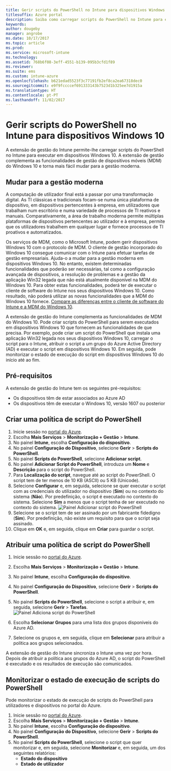 ```yaml
---
title: Gerir scripts do PowerShell no Intune para dispositivos Windows 10
titlesuffix: Azure portal
description: Saiba como carregar scripts do PowerShell no Intune para executar em dispositivos Windows 10.
keywords: 
author: dougeby
manager: angrobe
ms.date: 10/17/2017
ms.topic: article
ms.prod: 
ms.service: microsoft-intune
ms.technology: 
ms.assetid: 768b6f08-3eff-4551-b139-095b3cfd1f89
ms.reviewer: 
ms.suite: ems
ms.custom: intune-azure
ms.openlocfilehash: b621edad5523f3c77191fb2ef8ca2ea67318dec0
ms.sourcegitcommit: e9f9fccccef691333143b7523d1b325ee7d1915a
ms.translationtype: HT
ms.contentlocale: pt-PT
ms.lasthandoff: 11/02/2017
---
```

# <a name="manage-powershell-scripts-in-intune-for-windows-10-devices"></a>Gerir scripts do PowerShell no Intune para dispositivos Windows 10
A extensão de gestão do Intune permite-lhe carregar scripts do PowerShell no Intune para executar em dispositivos Windows 10. A extensão de gestão complementa as funcionalidades de gestão de dispositivos móveis (MDM) do Windows 10 e torna mais fácil mudar para a gestão moderna.

## <a name="moving-to-modern-management"></a>Mudar para a gestão moderna
A computação de utilizador final está a passar por uma transformação digital. As TI clássicas e tradicionais focam-se numa única plataforma de dispositivo, em dispositivos pertencentes à empresa, em utilizadores que trabalham num escritório e numa variedade de processos de TI reativos e manuais. Comparativamente, a área de trabalho moderna permite múltiplas plataformas de dispositivos pertencentes ao utilizador e à empresa, permite que os utilizadores trabalhem em qualquer lugar e fornece processos de TI proativos e automatizados. 

Os serviços de MDM, como o Microsoft Intune, podem gerir dispositivos Windows 10 com o protocolo de MDM. O cliente de gestão incorporado do Windows 10 consegue comunicar com o Intune para efetuar tarefas de gestão empresariais. Ajuda-o a mudar para a gestão moderna em dispositivos Windows 10. No entanto, existem determinadas funcionalidades que poderão ser necessárias, tal como a configuração avançada de dispositivos, a resolução de problemas e a gestão da aplicação Win32 legada que não está atualmente disponível na MDM do Windows 10. Para obter estas funcionalidades, poderá ter de executar o cliente de software do Intune nos seus dispositivos Windows 10. Como resultado, não poderá utilizar as novas funcionalidades que a MDM do Windows 10 fornece. [Compare as diferenças entre o cliente de software do Intune e a MDM do Windows 10](https://docs.microsoft.com/intune-classic/deploy-use/pc-management-comparison).

A extensão de gestão do Intune complementa as funcionalidades de MDM do Windows 10. Pode criar scripts do PowerShell para serem executados em dispositivos Windows 10 que fornecem as funcionalidades de que precisa. Por exemplo, pode criar um script do PowerShell que instala uma aplicação Win32 legada nos seus dispositivos Windows 10, carregar o script para o Intune, atribuir o script a um grupo do Azure Active Directory (AD) e executar o script em dispositivos Windows 10. Em seguida, pode monitorizar o estado de execução do script em dispositivos Windows 10 do início até ao fim.

## <a name="prerequisites"></a>Pré-requisitos
A extensão de gestão do Intune tem os seguintes pré-requisitos:
- Os dispositivos têm de estar associados ao Azure AD
- Os dispositivos têm de executar o Windows 10, versão 1607 ou posterior

## <a name="create-a-powershell-script-policy"></a>Criar uma política de script do PowerShell 
1. Inicie sessão no [portal do Azure](https://portal.azure.com).
2. Escolha **Mais Serviços** > **Monitorização + Gestão** > **Intune**.
3. No painel **Intune**, escolha **Configuração do dispositivo**.
4. No painel **Configuração do Dispositivo**, selecione **Gerir** > **Scripts do PowerShell**.
5. No painel **Scripts do PowerShell**, selecione **Adicionar script**.
6. No painel **Adicionar Script do PowerShell**, introduza um **Nome** e **Descrição** para o script do PowerShell.
7. Para **Localização do script**, navegue até ao script do PowerShell. O script tem de ter menos de 10 KB (ASCII) ou 5 KB (Unicode).
8. Selecione **Configurar** e, em seguida, selecione se quer executar o script com as credenciais do utilizador no dispositivo (**Sim**) ou no contexto do sistema (**Não**). Por predefinição, o script é executado no contexto do sistema. Selecione **Sim** a menos que o script tenha de ser executado no contexto do sistema. 
  ![Painel Adicionar script do PowerShell](./media/mgmt-extension-add-script.png)
9. Selecione se o script tem de ser assinado por um fabricante fidedigno (**Sim**). Por predefinição, não existe um requisito para que o script seja assinado. 
10. Clique em **OK** e, em seguida, clique em **Criar** para guardar o script.

## <a name="assign-a-powershell-script-policy"></a>Atribuir uma política de script do PowerShell
1. Inicie sessão no [portal do Azure](https://portal.azure.com).
2. Escolha **Mais Serviços** > **Monitorização + Gestão** > **Intune**.
3. No painel **Intune**, escolha **Configuração do dispositivo**.
4. No painel **Configuração do Dispositivo**, selecione **Gerir** > **Scripts do PowerShell**.
5. No painel **Scripts do PowerShell**, selecione o script a atribuir e, em seguida, selecione **Gerir** > **Tarefas**.
  ![Painel Adiciona script do PowerShell](./media/mgmt-extension-assignments.png)
 
6. Escolha **Selecionar Grupos** para uma lista dos grupos disponíveis do Azure AD. 
7. Selecione os grupos e, em seguida, clique em **Selecionar** para atribuir a política aos grupos selecionados.

A extensão de gestão do Intune sincroniza o Intune uma vez por hora. Depois de atribuir a política aos grupos do Azure AD, o script do PowerShell é executado e os resultados de execução são comunicados. 
 
## <a name="monitor-run-status-for-powershell-scripts"></a>Monitorizar o estado de execução de scripts do PowerShell
Pode monitorizar o estado de execução de scripts do PowerShell para utilizadores e dispositivos no portal do Azure.
1. Inicie sessão no [portal do Azure](https://portal.azure.com).
2. Escolha **Mais Serviços** > **Monitorização + Gestão** > **Intune**.
3. No painel **Intune**, escolha **Configuração do dispositivo**.
4. No painel **Configuração do Dispositivo**, selecione **Gerir** > **Scripts do PowerShell**.
5. No painel **Scripts do PowerShell**, selecione o script que quer monitorizar e, em seguida, selecione **Monitorizar** e, em seguida, um dos seguintes relatórios:
   - **Estado do dispositivo**
   - **Estado de utilizador**
